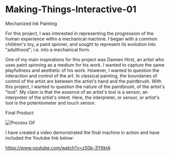 # Making-Things-Interactive-01
Mechanized Ink Painting 

  For this project, I was interested in representing the progression of the human experience withn a mechanical machine. I began with a common children's toy, a paint spinner, and sought to represent its evolution into "adulthood"; i.e. into a mechanical form.

  One of my main inspirations for this project was Damien Hirst, an artist who uses paint spinning as a medium for his work. I wanted to capture the same playfullness and aesthetic of his work. However, I wanted to question the interaction and control of the art. In classical painting, the boundaries of control of the artist are between the artist's hand and the paintbrush. With this project, I wanted to question the nature of the paintbrush, of the artist's "tool". My claim is that the essence of an artist's tool is a sensor, an interpreter of the artist's intent. Here, the interpreter, or sensor, or artist's tool is the potentiometer and touch sensor. 

Final Product: 

![Process Gif](https://github.com/camibaumann/Making-Things-Interactive-01/blob/master/gif/Process-Images-GIF.gif?raw=true)

I have created a video demonstrated the final machine in action and have included the Youtube link below: 

https://www.youtube.com/watch?v=zS0b-3Y6ktA

